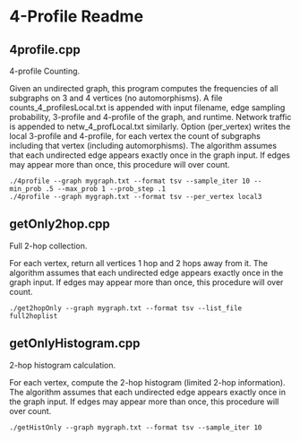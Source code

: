 # 4-Profile Readme

## 4profile.cpp

4-profile Counting.

Given an undirected graph, this program computes the frequencies of all subgraphs on 3 and 4 vertices (no automorphisms). A file counts_4_profilesLocal.txt is appended with input filename, edge sampling probability, 3-profile and 4-profile of the graph, and runtime. Network traffic is appended to netw_4_profLocal.txt similarly. Option (per_vertex) writes the local 3-profile and 4-profile, for each vertex the count of subgraphs including that vertex (including automorphisms). The algorithm assumes that each undirected edge appears exactly once in the graph input. If edges may appear more than once, this procedure 
will over count.

	./4profile --graph mygraph.txt --format tsv --sample_iter 10 --min_prob .5 --max_prob 1 --prob_step .1
	./4profile --graph mygraph.txt --format tsv --per_vertex local3


## getOnly2hop.cpp

Full 2-hop collection.

For each vertex, return all vertices 1 hop and 2 hops away from it. The algorithm assumes that each undirected edge appears exactly once in the graph input. If edges may appear more than once, this procedure will over count.

	./get2hopOnly --graph mygraph.txt --format tsv --list_file full2hoplist


## getOnlyHistogram.cpp

2-hop histogram calculation.

For each vertex, compute the 2-hop histogram (limited 2-hop information). The algorithm assumes that each undirected edge appears exactly once in the graph input. If edges may appear more than once, this procedure will over count.

	./getHistOnly --graph mygraph.txt --format tsv --sample_iter 10
